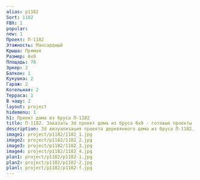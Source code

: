 ```yaml
---
alias: p1182
Sort: 1182
FBX: 1
popular: 
new: 1
Проект: П-1182
Этажность: Мансардный
Крыша: Прямая
Размер: 6х9
Площадь: 78
Эркер: 2
Балкон: 1
Кукушка: 2
Гараж: 2
Котельная: 2
Терраса: 1
В чашу: 2
layout: project
hidemenu: 1
h1: Проект дома из бруса П-1182
title: П-1182. Заказать 3d проект дома из бруса 6х9 - готовые проекты
description: 3d визуализация проекта деревянного дома из бруса П-1182. Площадь 78 м2, размер 6х9. Вы можете внести любые изменения в проект.
image1: project/p1182/1182_1.jpg
image2: project/p1182/1182_2.jpg
image3: project/p1182/1182_3.jpg
image4: project/p1182/1182_4.jpg
plan1: project/p1182/p1182-1.jpg
plan2: project/p1182/p1182-2.jpg
planl: project/p1182/p1182-f.jpg
---
```

